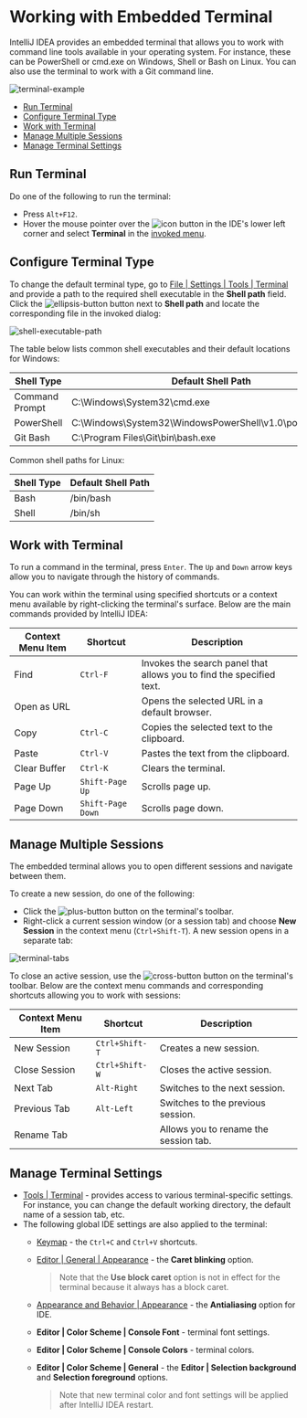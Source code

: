 # Working with Embedded Terminal

IntelliJ IDEA provides an embedded terminal that allows you to work with command line tools available in your operating system. For instance, these can be PowerShell or cmd.exe on Windows, Shell or Bash on Linux. You can also use the terminal to work with a Git command line.

![terminal-example](https://user-images.githubusercontent.com/35970470/35732900-52fca588-082c-11e8-965d-48b4369c0486.png)

* [Run Terminal](#run)
* [Configure Terminal Type](#terminal-type)
* [Work with Terminal](#work)
* [Manage Multiple Sessions](#sessions)
* [Manage Terminal Settings](#terminal-settings)


## <a name="run"/>Run Terminal
Do one of the following to run the terminal:
* Press ```Alt+F12```.
* Hover the mouse pointer over the ![icon](https://user-images.githubusercontent.com/35970470/35734067-dbfa1f2e-0830-11e8-87bf-f48be1027792.png) button in the IDE's lower left corner and select **Terminal** in the [invoked menu](https://www.jetbrains.com/help/idea/working-with-tool-windows.html#tool_window_quick_access).


## <a name="terminal-type"/>Configure Terminal Type
To change the default terminal type, go to [File | Settings | Tools | Terminal](https://www.jetbrains.com/help/idea/terminal.html) and provide a path to the required shell executable in the **Shell path** field. Click the ![ellipsis-button](https://user-images.githubusercontent.com/35970470/35767054-6b6532d8-08f5-11e8-97e3-b8e0da50c6a5.png) button next to **Shell path** and locate the corresponding file in the invoked dialog:

![shell-executable-path](https://user-images.githubusercontent.com/35970470/35766911-0aaec43e-08f2-11e8-87ca-39db9ca44ea3.png)

The table below lists common shell executables and their default locations for Windows:

| Shell Type     | Default Shell Path                                        |
|----------------|-----------------------------------------------------------|
| Command Prompt | C:\Windows\System32\cmd.exe                               |
| PowerShell     | C:\Windows\System32\WindowsPowerShell\v1.0\powershell.exe |
| Git Bash       | C:\Program Files\Git\bin\bash.exe                         |

Common shell paths for Linux:

| Shell Type | Default Shell Path |
|------------|--------------------|
| Bash       | /bin/bash          |
| Shell      | /bin/sh            |

## <a name="work"/>Work with Terminal

To run a command in the terminal, press ```Enter```. The ```Up``` and ```Down``` arrow keys allow you to navigate through the history of commands.

You can work within the terminal using specified shortcuts or a context menu available by right-clicking the terminal's surface. Below are the main commands provided by IntelliJ IDEA:

| Context Menu Item | Shortcut              | Description                                                          |
|-------------------|-----------------------|----------------------------------------------------------------------|
| Find              | ```Ctrl-F```          | Invokes the search panel that allows you to find the specified text. |
| Open as URL       |                       | Opens the selected URL in a default browser.                         |
| Copy              | ```Ctrl-C```          | Copies the selected text to the clipboard.                           |
| Paste             | ```Ctrl-V```          | Pastes the text from the clipboard.                                  |
| Clear Buffer      | ```Ctrl-K```          | Clears the terminal.                                                 |
| Page Up           | ```Shift-Page Up```   | Scrolls page up.                                                     |
| Page Down         | ```Shift-Page Down``` | Scrolls page down.                                                   |

## <a name="sessions"/>Manage Multiple Sessions
The embedded terminal allows you to open different sessions and navigate between them.

To create a new session, do one of the following:
* Click the ![plus-button](https://user-images.githubusercontent.com/35970470/35767442-63e34c54-08fd-11e8-8f7c-99af774d947c.png) button on the terminal's toolbar.
* Right-click a current session window (or a session tab) and choose **New Session** in the context menu (```Ctrl+Shift-T```).
A new session opens in a separate tab:

![terminal-tabs](https://user-images.githubusercontent.com/35970470/35767570-959bf32a-08ff-11e8-998a-8026f92b2b2e.png)

To close an active session, use the ![cross-button](https://user-images.githubusercontent.com/35970470/35767540-e515b752-08fe-11e8-9347-8ced8e78e229.png) button on the terminal's toolbar.
Below are the context menu commands and corresponding shortcuts allowing you to work with sessions:

| Context Menu Item | Shortcut           | Description                           |
|-------------------|--------------------|---------------------------------------|
| New Session       | ```Ctrl+Shift-T``` | Creates a new session.                |
| Close Session     | ```Ctrl+Shift-W``` | Closes the active session.            |
| Next Tab          | ```Alt-Right```    | Switches to the next session.         |
| Previous Tab      | ```Alt-Left```     | Switches to the previous session.     |
| Rename Tab        |                    | Allows you to rename the session tab. |

## <a name="terminal-settings"/>Manage Terminal Settings
* [Tools | Terminal](https://www.jetbrains.com/help/idea/terminal.html) - provides access to various terminal-specific settings. For instance, you can change the default working directory, the default name of a session tab, etc.
* The following global IDE settings are also applied to the terminal:
    * [Keymap](https://www.jetbrains.com/help/idea/keymap.html) - the ```Ctrl+C``` and ```Ctrl+V``` shortcuts.
    * [Editor | General | Appearance](https://www.jetbrains.com/help/idea/appearance-2.html) - the **Caret blinking** option.
      > Note that the **Use block caret** option is not in effect for the terminal because it always has a block caret.
    * [Appearance and Behavior | Appearance](https://www.jetbrains.com/help/idea/appearance.html) - the **Antialiasing** option for IDE.
    * **Editor | Color Scheme | Console Font** - terminal font settings.
    * **Editor | Color Scheme | Console Colors** - terminal colors.
    * **Editor | Color Scheme | General** - the **Editor | Selection background** and **Selection foreground** options.

      > Note that new terminal color and font settings will be applied after IntelliJ IDEA restart.
